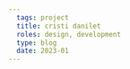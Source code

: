 ```yaml
---
  tags: project
  title: cristi danilet
  roles: design, development
  type: blog
  date: 2023-01
---
```

